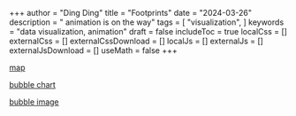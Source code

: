 +++
author = "Ding Ding"
title = "Footprints"
date = "2024-03-26"
description = " animation is on the way"
tags = [
    "visualization",
]
keywords = "data visualization, animation"
draft = false
includeToc = true
localCss = []
externalCss = []
externalCssDownload = []
localJs = []
externalJs = []
externalJsDownload = []
useMath = false
+++

[map](./path.html)

[bubble chart](./bubbles.html)

[bubble image](./bubbles.jpg)
